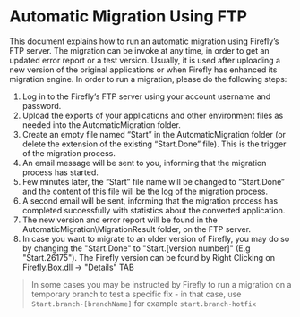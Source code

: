 ﻿# Automatic Migration Using FTP

This document explains how to run an automatic migration using Firefly’s FTP server. The migration can be invoke at any time, in order to get an updated error report or a test version. Usually, it is used after uploading a new version of the original applications or when Firefly has enhanced its migration engine. In order to run a migration, please do the following steps:

1. Log in to the Firefly’s FTP server using your account username and password.
2. Upload the exports of your applications and other environment files as needed into the AutomaticMigration folder.
3. Create an empty file named “Start” in the AutomaticMigration folder (or delete the extension of the existing “Start.Done” file). This is the trigger of the migration process.
4. An email message will be sent to you, informing that the migration process has started.
5. Few minutes later, the “Start” file name will be changed to “Start.Done” and the content of this file will be the log of the migration process.
6. A second email will be sent, informing that the migration process has completed successfully with statistics about the converted application.
7. The new version and error report will be found in the AutomaticMigration\MigrationResult folder, on the FTP server.
8. In case you want to migrate to an older version of Firefly, you may do so by changing the "Start.Done" to "Start.[version number]" (E.g "Start.26175"). The Firefly version can be found by Right Clicking on Firefly.Box.dll -> "Details" TAB
> In some cases you may be instructed by Firefly to run a migration on a temporary branch to test a specific fix - in that case, use `Start.branch-[branchName]` for example `start.branch-hotfix`
